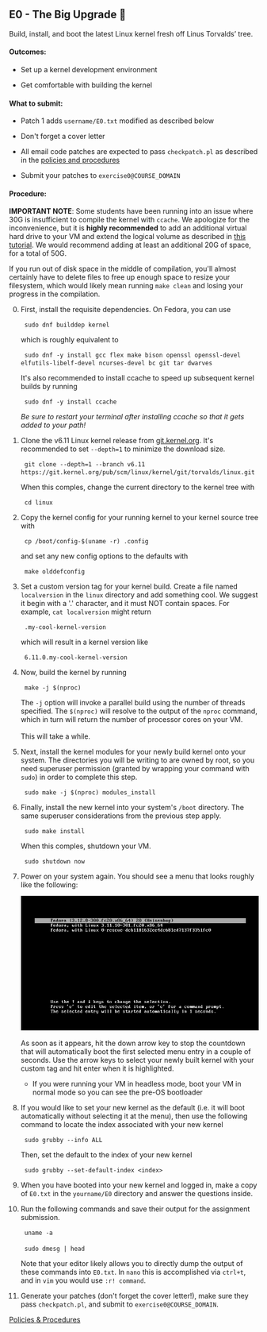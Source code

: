 ## E0 - The Big Upgrade 🎢

Build, install, and boot the latest Linux kernel fresh off Linus Torvalds’ tree.

#### Outcomes:

* Set up a kernel development environment

* Get comfortable with building the kernel

#### What to submit:

* Patch 1 adds `username/E0.txt` modified as described below

* Don't forget a cover letter

* All email code patches are expected to pass `checkpatch.pl` as described in the [policies and procedures](/procedures.md)

* Submit your patches to `exercise0@COURSE_DOMAIN`

#### Procedure:

**IMPORTANT NOTE**: Some students have been running into an issue where 30G is insufficient
to compile the kernel with `ccache`. We apologize for the inconvenience, but it is **highly recommended** to add an additional
virtual hard drive to your VM and extend the logical volume as described in
[this tutorial](https://fedoramagazine.org/add-storage-to-your-fedora-system-with-lvm/).
We would recommend adding at least an additional 20G of space, for a total of 50G.

If you run out of disk space in the middle of compilation, you'll almost certainly have to
delete files to free up enough space to resize your filesystem, which would likely
mean running `make clean` and losing your progress in the compilation.

0. First, install the requisite dependencies. On Fedora, you can use

        sudo dnf builddep kernel

    which is roughly equivalent to

        sudo dnf -y install gcc flex make bison openssl openssl-devel elfutils-libelf-devel ncurses-devel bc git tar dwarves

    It's also recommended to install ccache to speed up subsequent kernel builds
by running

        sudo dnf -y install ccache
    *Be sure to restart your terminal after installing ccache
so that it gets added to your path!*

0. Clone the v6.11 Linux kernel release from [git.kernel.org](https://git.kernel.org/pub/scm/linux/kernel/git/torvalds/linux.git).
It's recommended to set `--depth=1` to minimize the download size.

        git clone --depth=1 --branch v6.11 https://git.kernel.org/pub/scm/linux/kernel/git/torvalds/linux.git

    When this comples, change the current directory to the kernel tree with

        cd linux

0. Copy the kernel config for your running kernel to your kernel source tree with

        cp /boot/config-$(uname -r) .config

    and set any new config options to the defaults with

        make olddefconfig

0. Set a custom version tag for your kernel build.
Create a file named `localversion` in the `linux` directory and add something cool.
We suggest it begin with a '.' character, and it must NOT contain spaces.
For example, `cat localversion` might return

        .my-cool-kernel-version

    which will result in a kernel version like

        6.11.0.my-cool-kernel-version

0. Now, build the kernel by running

        make -j $(nproc)

    The `-j` option will invoke a parallel build using the number of threads specified.
The `$(nproc)` will resolve to the output of the `nproc` command,
which in turn will return the number of processor cores on your VM.
<br><br>
This will take a while.

0. Next, install the kernel modules for your newly build kernel onto your system.
The directories you will be writing to are owned by root,
so you need superuser permission (granted by wrapping your command with `sudo`)
in order to complete this step.

        sudo make -j $(nproc) modules_install

0. Finally, install the new kernel into your system's `/boot` directory. The same superuser considerations from the previous step apply.

        sudo make install

    When this comples, shutdown your VM.

        sudo shutdown now

0. Power on your system again. You should see a menu that looks roughly like the following:

	<img alt="grub bootloader image from https://jfearn.fedorapeople.org/fdocs/en-US/Documentation/0.1/html/Fedora_Multiboot_Guide/GRUB-runtime.html" src="/images/grub_menu.png"></img>

    As soon as it appears, hit the down arrow key to stop the countdown that will automatically boot the first selected menu entry in a couple of seconds.
Use the arrow keys to select your newly built kernel with your custom tag and hit enter when it is highlighted.

    * If you were running your VM in headless mode, boot your VM in normal mode so you can see the pre-OS bootloader


0. If you would like to set your new kernel as the default (i.e. it will boot automatically without selecting it at the menu), then use the following command to locate the index associated with your new kernel

        sudo grubby --info ALL

    Then, set the default to the index of your new kernel

        sudo grubby --set-default-index <index>

0. When you have booted into your new kernel and logged in, make a copy of `E0.txt`
in the `yourname/E0` directory and answer the questions inside.

0. Run the following commands and save their output for the assignment submission.

        uname -a

        sudo dmesg | head

    Note that your editor likely allows you to directly dump the output of these commands into `E0.txt`.
In `nano` this is accomplished via `ctrl+t`, and in `vim` you would use `:r! command`.

0. Generate your patches (don't forget the cover letter!), make sure they pass
`checkpatch.pl`, and submit to `exercise0@COURSE_DOMAIN`.

[Policies & Procedures](/procedures.md)
